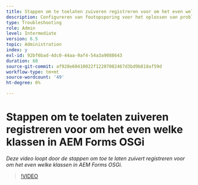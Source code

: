 ```yaml
---
title: Stappen om te toelaten zuiveren registreren voor om het even welke klassen in AEM Forms OSGi
description: Configureren van foutopsporing voor het oplossen van problemen met AEM Forms OSGi
type: Troubleshooting
role: Admin
level: Intermediate
version: 6.5
topic: Administration
index: y
exl-id: 92bf6bad-4dc0-44aa-9af4-54a3a9088643
duration: 68
source-git-commit: af928e60410022f12207082467d3bd9b818af59d
workflow-type: tm+mt
source-wordcount: '49'
ht-degree: 0%

---
```


# Stappen om te toelaten zuiveren registreren voor om het even welke klassen in AEM Forms OSGi

*Deze video loopt door de stappen om toe te laten zuivert registreren voor om het even welke klassen in AEM Forms OSGi.*

>[!VIDEO](https://video.tv.adobe.com/v/335521?quality=12&learn=on)

